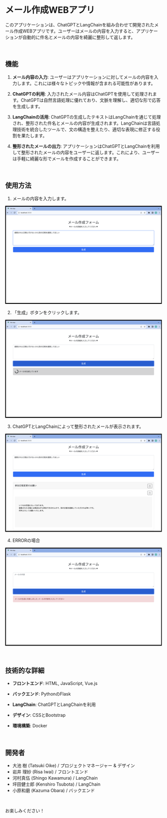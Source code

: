 <br>

# メール作成WEBアプリ

このアプリケーションは、ChatGPTとLangChainを組み合わせて開発されたメール作成WEBアプリです。ユーザーはメールの内容を入力すると、アプリケーションが自動的に件名とメールの内容を綺麗に整形して返します。

<br>

## 機能

1. **メール内容の入力**: ユーザーはアプリケーションに対してメールの内容を入力します。これには様々なトピックや情報が含まれる可能性があります。

2. **ChatGPTの利用**: 入力されたメール内容はChatGPTを使用して処理されます。ChatGPTは自然言語処理に優れており、文脈を理解し、適切な形で応答を生成します。

3. **LangChainの活用**: ChatGPTの生成したテキストはLangChainを通じて処理され、整形された件名とメールの内容が生成されます。LangChainは言語処理技術を統合したツールで、文の構造を整えたり、適切な表現に修正する役割を果たします。

4. **整形されたメールの出力**: アプリケーションはChatGPTとLangChainを利用して整形されたメールの内容をユーザーに返します。これにより、ユーザーは手軽に綺麗な形でメールを作成することができます。

<br>

## 使用方法

1. メールの内容を入力します。

![step1](imgs/step1.png)

2. 「生成」ボタンをクリックします。

![step2](imgs/step2.png)

3. ChatGPTとLangChainによって整形されたメールが表示されます。

![step3](imgs/step3.png)

4. ERRORの場合

![step4](imgs/step4.png)

<br>

## 技術的な詳細

- **フロントエンド**: HTML, JavaScript, Vue.js

- **バックエンド**: PythonのFlask

- **LangChain**: ChatGPTとLangChainを利用

- **デザイン**: CSSとBootstrap

- **環境構築**: Docker

<br>

## 開発者

* 大池 樹 (Tatsuki Oike) / プロジェクトマネージャー & デザイン
* 岩井 理紗 (Risa Iwai) / フロントエンド
* 河村真伍 (Shingo Kawamura) / LangChain
* 坪田健士郎 (Kenshiro Tsubota) / LangChain
* 小原和磨 (Kazuma Obara) / バックエンド

<br>

お楽しみください！
